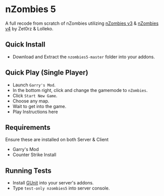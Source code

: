 # nZombies 5

A full recode from scratch of nZombies utilizing [nZombies v3](https://github.com/Alig96/nzombies) & [nZombies v4](https://github.com/Zet0rz/nzombies) by Zet0rz & Lolleko.

## Quick Install

- Download and Extract the `nzombies5-master` folder into your addons.

## Quick Play (Single Player)
- Launch `Garry's Mod`.
- In the bottom right, click and change the gamemode to `nZombies`.
- Click `Start New Game`.
- Choose any map.
- Wait to get into the game.
- Play Instructions here

## Requirements
Ensure these are installed on both Server & Client
- Garry's Mod
- Counter Strike Install

## Running Tests
- Install [GUnit](https://github.com/DarkRedemption/GUnit) into your server's addons.
- Type `test-only nzombies5` into server console.
